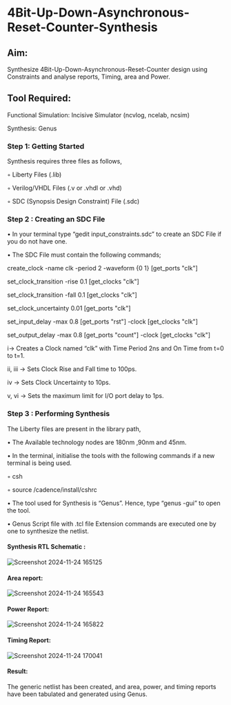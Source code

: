 # 4Bit-Up-Down-Asynchronous-Reset-Counter-Synthesis

## Aim:

Synthesize 4Bit-Up-Down-Asynchronous-Reset-Counter design using Constraints and analyse reports, Timing, area and Power.

## Tool Required:

Functional Simulation: Incisive Simulator (ncvlog, ncelab, ncsim)

Synthesis: Genus

### Step 1: Getting Started

Synthesis requires three files as follows,

◦ Liberty Files (.lib)

◦ Verilog/VHDL Files (.v or .vhdl or .vhd)

◦ SDC (Synopsis Design Constraint) File (.sdc)

 ### Step 2 : Creating an SDC File

•	In your terminal type “gedit input_constraints.sdc” to create an SDC File if you do not have one.

•	The SDC File must contain the following commands;

create_clock -name clk -period 2 -waveform {0 1} [get_ports "clk"]

set_clock_transition -rise 0.1 [get_clocks "clk"]

set_clock_transition -fall 0.1 [get_clocks "clk"]

set_clock_uncertainty 0.01 [get_ports "clk"]

set_input_delay -max 0.8 [get_ports "rst"] -clock [get_clocks "clk"]

set_output_delay -max 0.8 [get_ports "count"] -clock [get_clocks "clk"]

i→ Creates a Clock named “clk” with Time Period 2ns and On Time from t=0 to t=1.

ii, iii → Sets Clock Rise and Fall time to 100ps.

iv → Sets Clock Uncertainty to 10ps.

v, vi → Sets the maximum limit for I/O port delay to 1ps.

### Step 3 : Performing Synthesis

The Liberty files are present in the library path,

• The Available technology nodes are 180nm ,90nm and 45nm.

• In the terminal, initialise the tools with the following commands if a new terminal is being
used.

◦ csh

◦ source /cadence/install/cshrc

• The tool used for Synthesis is “Genus”. Hence, type “genus -gui” to open the tool.

• Genus Script file with .tcl file Extension commands are executed one by one to synthesize the netlist.


#### Synthesis RTL Schematic :

![Screenshot 2024-11-24 165125](https://github.com/user-attachments/assets/5573f7b3-4d87-4f39-b233-bc2d0ed98df3)


#### Area report:

![Screenshot 2024-11-24 165543](https://github.com/user-attachments/assets/985effa0-1b96-48ca-b1b3-9d49064ba1a5)


#### Power Report:

![Screenshot 2024-11-24 165822](https://github.com/user-attachments/assets/c0e7571a-f285-43a1-8cab-9a33b144870e)


#### Timing Report: 

![Screenshot 2024-11-24 170041](https://github.com/user-attachments/assets/2a1bf92a-eb84-4447-a064-38d08be46e2b)

#### Result: 

The generic netlist has been created, and area, power, and timing reports have been tabulated and generated using Genus.





